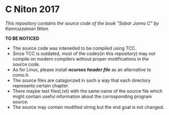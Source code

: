# C Niton 2017
<em>This repository contains the source code of the book "Sobar Jonno C" by Kamruzzaman Niton.</em>

<strong>TO BE NOTICED</strong>

  * The source code was inteneded to be compiled using TCC.
  * Since TCC is outdated, most of the codes(in this repository) may not compile on modern compilers without proper modifications in the source code.
  * As for Linux, please install <em><strong>ncurses header file</em></strong> as an alternative to <em>conio.h</em>. 
  * The source files are catagorized in such a way that each directory represents certain chapter.
  * There maybe text files(.txt) with the same name of the source file which might contain useful information about the corrosponding program source.
  * The source may contain modified string but the end goal is not changed.
